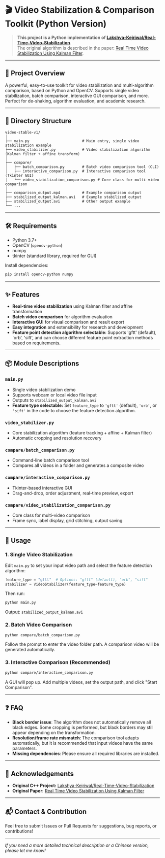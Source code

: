 # 🎬 Video Stabilization & Comparison Toolkit (Python Version)

> **This project is a Python implementation of [Lakshya-Kejriwal/Real-Time-Video-Stabilization](https://github.com/Lakshya-Kejriwal/Real-Time-Video-Stabilization).**  
> The original algorithm is described in the paper: [Real Time Video Stabilization Using Kalman Filter](https://www.sciencedirect.com/science/article/pii/S1877050916314624).

---

## 🚀 Project Overview

A powerful, easy-to-use toolkit for video stabilization and multi-algorithm comparison, based on Python and OpenCV. Supports single video stabilization, batch comparison, interactive GUI comparison, and more. Perfect for de-shaking, algorithm evaluation, and academic research.

---

## 📁 Directory Structure

```
video-stable-v1/
│
├── main.py                        # Main entry, single video stabilization example
├── video_stabilizer.py            # Video stabilization algorithm (Kalman filter + affine transform)
│
├── compare/
│   ├── batch_comparison.py        # Batch video comparison tool (CLI)
│   ├── interactive_comparison.py  # Interactive comparison tool (Tkinter GUI)
│   └── video_stabilization_comparison.py # Core class for multi-video comparison
│
├── comparison_output.mp4          # Example comparison output
├── stabilized_output_kalman.avi   # Example stabilized output
├── stabilized_output.avi          # Other output example
└── ...
```

---

## 🛠️ Requirements

- Python 3.7+
- OpenCV (`opencv-python`)
- numpy
- tkinter (standard library, required for GUI)

Install dependencies:
```bash
pip install opencv-python numpy
```

---

## ✨ Features

- **Real-time video stabilization** using Kalman filter and affine transformation
- **Batch video comparison** for algorithm evaluation
- **Interactive GUI** for visual comparison and result export
- **Easy integration** and extensibility for research and development
- **Feature point detection algorithm selectable:** Supports 'gftt' (default), 'orb', 'sift', and can choose different feature point extraction methods based on requirements.

---

## 📦 Module Descriptions

### `main.py`
- Single video stabilization demo
- Supports webcam or local video file input
- Outputs to `stabilized_output_kalman.avi`
- **Feature type selectable:** Set `feature_type` to `'gftt'` (default), `'orb'`, or `'sift'` in the code to choose the feature detection algorithm.

### `video_stabilizer.py`
- Core stabilization algorithm (feature tracking + affine + Kalman filter)
- Automatic cropping and resolution recovery

### `compare/batch_comparison.py`
- Command-line batch comparison tool
- Compares all videos in a folder and generates a composite video

### `compare/interactive_comparison.py`
- Tkinter-based interactive GUI
- Drag-and-drop, order adjustment, real-time preview, export

### `compare/video_stabilization_comparison.py`
- Core class for multi-video comparison
- Frame sync, label display, grid stitching, output saving

---

## 🚦 Usage

### 1. Single Video Stabilization
Edit `main.py` to set your input video path and select the feature detection algorithm:

```python
feature_type = "gftt"  # Options: "gftt" (default), "orb", "sift"
stabilizer = VideoStabilizer(feature_type=feature_type)
```

Then run:
```bash
python main.py
```
Output: `stabilized_output_kalman.avi`

### 2. Batch Video Comparison
```bash
python compare/batch_comparison.py
```
Follow the prompt to enter the video folder path. A comparison video will be generated automatically.

### 3. Interactive Comparison (Recommended)
```bash
python compare/interactive_comparison.py
```
A GUI will pop up. Add multiple videos, set the output path, and click "Start Comparison".

---

## ❓ FAQ

- **Black border issue**: The algorithm does not automatically remove all black edges. Some cropping is performed, but black borders may still appear depending on the transformation.
- **Resolution/frame rate mismatch**: The comparison tool adapts automatically, but it is recommended that input videos have the same parameters.
- **Missing dependencies**: Please ensure all required libraries are installed.

---

## 🤝 Acknowledgements

- **Original C++ Project:** [Lakshya-Kejriwal/Real-Time-Video-Stabilization](https://github.com/Lakshya-Kejriwal/Real-Time-Video-Stabilization)
- **Original Paper:** [Real Time Video Stabilization Using Kalman Filter](https://www.sciencedirect.com/science/article/pii/S1877050916314624)

---

## 📬 Contact & Contribution

Feel free to submit Issues or Pull Requests for suggestions, bug reports, or contributions!

---

*If you need a more detailed technical description or a Chinese version, please let me know!*